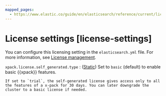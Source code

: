 ```yaml
---
mapped_pages:
  - https://www.elastic.co/guide/en/elasticsearch/reference/current/license-settings.html
---
```


# License settings [license-settings]

You can configure this licensing setting in the `elasticsearch.yml` file. For more information, see [License management](docs-content://deploy-manage/license/manage-your-license-in-self-managed-cluster.md).

`xpack.license.self_generated.type`
:   ([Static](docs-content://deploy-manage/deploy/self-managed/configure-elasticsearch.md#static-cluster-setting)) Set to `basic` (default) to enable basic {{xpack}} features.<br>

    If set to `trial`, the self-generated license gives access only to all the features of a x-pack for 30 days. You can later downgrade the cluster to a basic license if needed.


